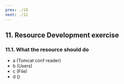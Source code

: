 ```yaml
---
prev: ./10
next: ./12
---
```


## 11. Resource Development exercise
### 11.1. What the resource should do
  - a (Tomcat conf reader)
  - b (Users)
  - c (File)
  - d ()
